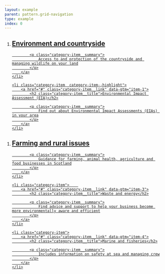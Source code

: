 ```yaml
---
layout: example
parent: pattern.grid-navigation
type: example
index: 0
---
```


<ol class="category-list  category-list--grid  category-list--highlight">
    <li class="category-item  category-item--highlight">
        <a href="#" class="category-item__link" data-gtm="item-0">
            <h2 class="category-item__title">Environment and countryside</h2>

            <p class="category-item__summary">
                Access to and protection of the countryside and managing wildlife on your land
            </p>
        </a>
    </li>

    <li class="category-item  category-item--highlight">
        <a href="#" class="category-item__link" data-gtm="item-1">
            <h2 class="category-item__title">Environmental Impact Assessment (EIA)</h2>

            <p class="category-item__summary">
                Find out about Environmental Impact Assessments (EIAs) in your area
            </p>
        </a>
    </li>
</ol>

<ol class="category-list  category-list--grid">
    <li class="category-item">
        <a href="#" class="category-item__link" data-gtm="item-2">
            <h2 class="category-item__title">Farming and rural issues</h2>

            <p class="category-item__summary">
                Guidance for farming, animal health, agriculture and food businesses in Scotland
            </p>
        </a>
    </li>

    <li class="category-item">    
        <a href="#" class="category-item__link" data-gtm="item-3">
            <h2 class="category-item__title">Waste and energy</h2>

            <p class="category-item__summary">
                Find advice and support to help your business become more environmentally aware and efficient
            </p>
        </a>
    </li>

    <li class="category-item">
        <a href="#" class="category-item__link" data-gtm="item-4">
            <h2 class="category-item__title">Marine and fisheries</h2>

            <p class="category-item__summary">
                Includes information on safety at sea and managing crew
            </p>
        </a>
    </li>
</ol>
